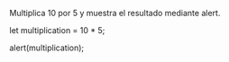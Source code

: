 Multiplica 10 por 5 y muestra el resultado mediante alert.

let multiplication = 10 * 5;

alert(multiplication);
